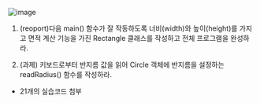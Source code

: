 
![image](https://user-images.githubusercontent.com/23616987/147302459-d99b9520-d73f-4d0a-ab22-abc0d9a08743.png)


1. (reoport)다음 main() 함수가 잘 작동하도록 너비(width)와 높이(height)를 가지고 면적 계산 기능을 가진 Rectangle 클래스를 작성하고 전체 프로그램을 완성하라.

2. (과제) 키보드로부터 반지름 값을 읽어 Circle 객체에 반지름을 설정하는 readRadius() 함수를 작성하라.

+ 21개의 실습코드 첨부
